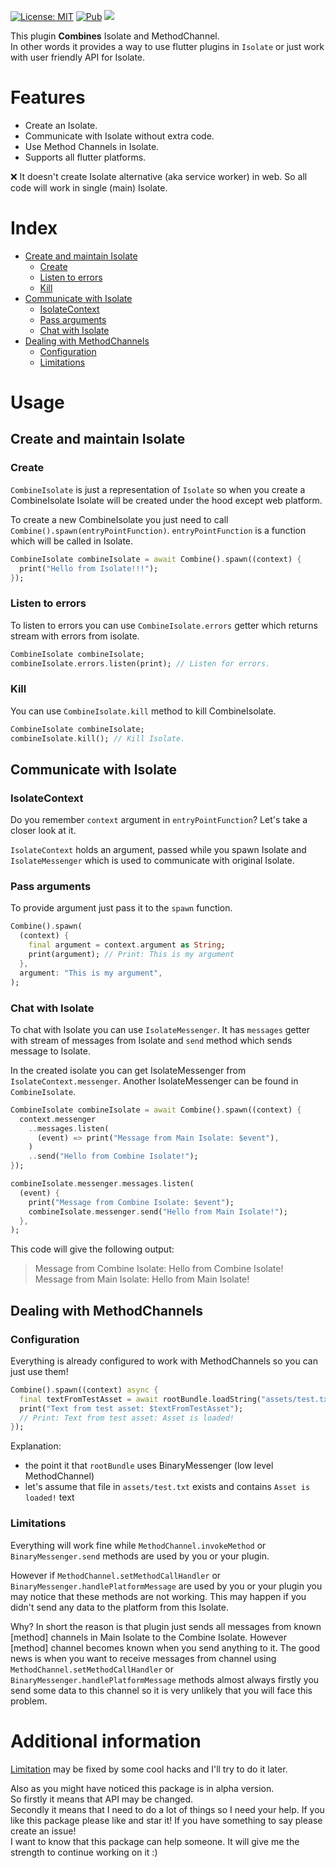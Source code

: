 <a href="https://opensource.org/licenses/MIT"><img src="https://img.shields.io/badge/license-MIT-purple.svg" alt="License: MIT"></a>
<a href="https://pub.dev/packages/combine"><img src="https://img.shields.io/pub/v/combine.svg" alt="Pub"></a>
<a href="https://codecov.io/gh/Maksimka101/combine">
  <img src="https://codecov.io/gh/Maksimka101/combine/branch/master/graph/badge.svg?token=B6UDB81K4Z"/>
</a>


This plugin **Combines** Isolate and MethodChannel. \
In other words it provides a way to use flutter plugins in `Isolate`
or just work with user friendly API for Isolate.

# Features

- Create an Isolate.
- Communicate with Isolate without extra code.
- Use Method Channels in Isolate. 
- Supports all flutter platforms.

❌️ It doesn't create Isolate alternative (aka service worker) in web.
So all code will work in single (main) Isolate.

# Index

- [Create and maintain Isolate](#create-and-maintain-isolate)
  - [Create](#create)
  - [Listen to errors](#listen-to-errors)
  - [Kill](#kill)
- [Communicate with Isolate](#communicate-with-isolate)
  - [IsolateContext](#isolatecontext)
  - [Pass arguments](#pass-arguments)
  - [Chat with Isolate](#chat-with-isolate)
- [Dealing with MethodChannels](#dealing-with-methodchannels)
  - [Configuration](#configuration)
  - [Limitations](#limitations)

# Usage

## Create and maintain Isolate

### Create

`CombineIsolate` is just a representation of `Isolate` so when you create a CombineIsolate
Isolate will be created under the hood except web platform.

To create a new CombineIsolate you just need to call `Combine().spawn(entryPointFunction)`.
`entryPointFunction` is a function which will be called in Isolate.

```dart
CombineIsolate combineIsolate = await Combine().spawn((context) {
  print("Hello from Isolate!!!");
});
```

### Listen to errors

To listen to errors you can use `CombineIsolate.errors` getter which 
returns stream with errors from isolate.

```dart
CombineIsolate combineIsolate;
combineIsolate.errors.listen(print); // Listen for errors.
```

### Kill

You can use `CombineIsolate.kill` method to kill CombineIsolate.

```dart
CombineIsolate combineIsolate;
combineIsolate.kill(); // Kill Isolate.
```

## Communicate with Isolate

### IsolateContext

Do you remember `context` argument in `entryPointFunction`? Let's take a closer look at it.

`IsolateContext` holds an argument, passed while you spawn Isolate and `IsolateMessenger` 
which is used to communicate with original Isolate.

### Pass arguments
To provide argument just pass it to the `spawn` function.

```dart
Combine().spawn(
  (context) {
    final argument = context.argument as String;
    print(argument); // Print: This is my argument
  },
  argument: "This is my argument",
);
```

### Chat with Isolate

To chat with Isolate you can use `IsolateMessenger`. 
It has `messages` getter with stream of messages from Isolate 
and `send` method which sends message to Isolate.

In the created isolate you can get IsolateMessenger from `IsolateContext.messenger`. 
Another IsolateMessenger can be found in `CombineIsolate`.

```dart
CombineIsolate combineIsolate = await Combine().spawn((context) {
  context.messenger
    ..messages.listen(
      (event) => print("Message from Main Isolate: $event"),
    )
    ..send("Hello from Combine Isolate!");
});

combineIsolate.messenger.messages.listen(
  (event) {
    print("Message from Combine Isolate: $event");
    combineIsolate.messenger.send("Hello from Main Isolate!");
  },
);
```

This code will give the following output:
> Message from Combine Isolate: Hello from Combine Isolate! \
> Message from Main Isolate: Hello from Main Isolate!

## Dealing with MethodChannels

### Configuration

Everything is already configured to work with MethodChannels so you can just use them!

```dart
Combine().spawn((context) async {
  final textFromTestAsset = await rootBundle.loadString("assets/test.txt");
  print("Text from test asset: $textFromTestAsset");
  // Print: Text from test asset: Asset is loaded!
});
```

Explanation:
 - the point it that `rootBundle` uses BinaryMessenger (low level MethodChannel)
 - let's assume that file in `assets/test.txt` exists and contains `Asset is loaded!` text

### Limitations

Everything will work fine while `MethodChannel.invokeMethod` 
or `BinaryMessenger.send` methods are used by you or your plugin.

However if `MethodChannel.setMethodCallHandler` or `BinaryMessenger.handlePlatformMessage`
are used by you or your plugin you may notice that these methods are not working.
This may happen if you didn't send any data to the platform from this Isolate. 

Why? In short the reason is that plugin just sends all messages from known [method] channels
in Main Isolate to the Combine Isolate. However [method] channel becomes known 
when you send anything to it.
The good news is when you want to receive messages from channel using
`MethodChannel.setMethodCallHandler` or `BinaryMessenger.handlePlatformMessage` methods 
almost always firstly you send some data to this channel 
so it is very unlikely that you will face this problem.

# Additional information

[Limitation](#limitations) may be fixed by some cool hacks and I'll try to do it later.

Also as you might have noticed this package is in alpha version. \
So firstly it means that API may be changed. \
Secondly it means that I need to do a lot of things so I need your help. If you like this package
please like and star it! If you have something to say please create an issue! \
I want to know that this package can help someone. It will give me the strength to continue
working on it :)
